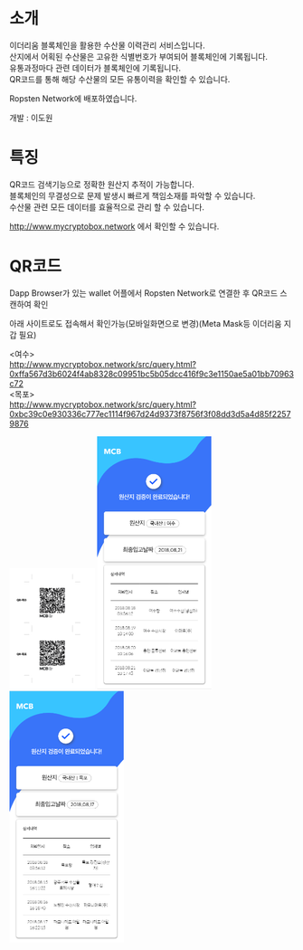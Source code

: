 # 소개

이더리움 블록체인을 활용한 수산물 이력관리 서비스입니다.<br>
산지에서 어획된 수산물은 고유한 식별번호가 부여되어 블록체인에 기록됩니다.<br>
유통과정마다 관련 데이터가 블록체인에 기록됩니다.<br>
QR코드를 통해 해당 수산물의 모든 유통이력을 확인할 수 있습니다.<br>

Ropsten Network에 배포하였습니다.

개발 : 이도원

# 특징 

QR코드 검색기능으로 정확한 원산지 추적이 가능합니다.<br>
블록체인의 무결성으로 문제 발생시 빠르게 책임소재를 파악할 수 있습니다.<br>
수산물 관련 모든 데이터를 효율적으로 관리 할 수 있습니다.<br>

http://www.mycryptobox.network 에서 확인할 수 있습니다.

# QR코드

Dapp Browser가 있는 wallet 어플에서 Ropsten Network로 연결한 후 QR코드 스캔하여 확인<br>


아래 사이트로도 접속해서 확인가능(모바일화면으로 변경)(Meta Mask등 이더리움 지갑 필요)<br>


<여수><br>
http://www.mycryptobox.network/src/query.html?0xffa567d3b6024f4ab8328c09951bc5b05dcc416f9c3e1150ae5a01bb70963c72<br>
<목포><br>
http://www.mycryptobox.network/src/query.html?0xbc39c0e930336c777ec1114f967d24d9373f8756f3f08dd3d5a4d85f22579876<br>

<img width="30%" height="30%" src="https://github.com/gch01410/MyCryptoBox/blob/master/MobileWeb/src/images/QR.jpg">


<img width="40%" height="40%" margin="30%" src="https://github.com/gch01410/MyCryptoBox/blob/master/MobileWeb/src/images/Yeosu.PNG">
<img width="40%" height="40%" src="https://github.com/gch01410/MyCryptoBox/blob/master/MobileWeb/src/images/Mokpo.PNG">


